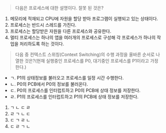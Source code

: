 > 다음은 프로세스에 대한 설명이다. 잘못 된 것은?

1. 메모리에 적재되고 CPU에 자원을 할당 받아 프로그램이 실행되고 있는 상태이다.
2. 프로세스는 반드시 스레드를 가진다.
3. 프로세스는 할당받은 자원을 다른 프로세스와 공유한다.
4. 멀티 프로세스는 하나의 앱을 여러개의 프로세스로 구성해 각 프로세스가 하나의 작업을 처리하도록 하는 것이다.

> 다음 중 컨텍스트 스위칭(Context Switching)의 수행 과정을 올바른 순서로 나열한 것은?(현재 실행중인 프로세스를 P0, 대기중인 프로세스를 P1이라고 가정한다.)

- ㄱ. P1의 상태정보를 불러오고 프로세스를 일정 시간 수행한다.
- ㄴ. P0의 PCB에서 P0의 정보를 불러온다.
- ㄷ. P0의 프로세스를 인터럽트하고 P0의 PCB에 상태 정보를 저장한다.
- ㄹ. P1의 프로세스를 인터럽트하고 P1의 PCB에 상태 정보를 저장한다.

1. ㄱ ㄴ ㄷ ㄹ
2. ㄹ ㄱ ㄴ ㄷ
3. ㄷ ㄱ ㄹ ㄴ
4. ㄷ ㄹ ㄱ ㄴ

